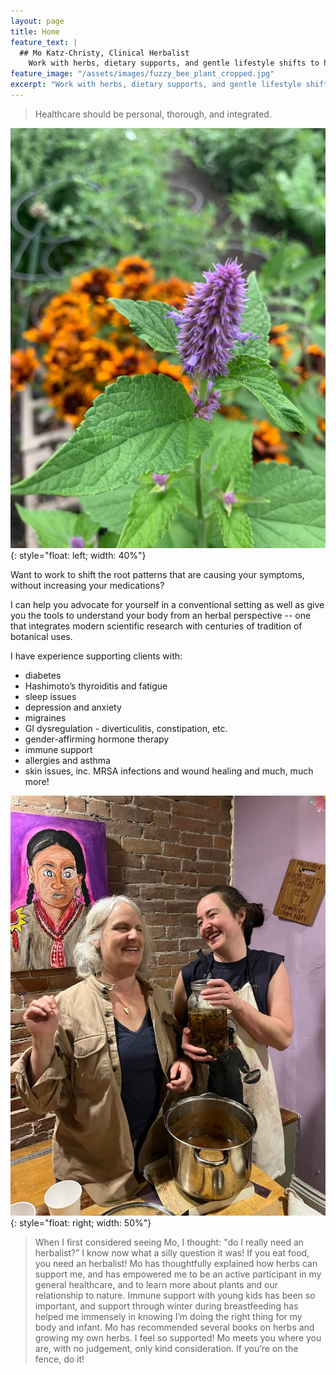 ```yaml
---
layout: page
title: Home
feature_text: |
  ## Mo Katz-Christy, Clinical Herbalist
    Work with herbs, dietary supports, and gentle lifestyle shifts to help you meet your health goals.
feature_image: "/assets/images/fuzzy_bee_plant_cropped.jpg"
excerpt: "Work with herbs, dietary supports, and gentle lifestyle shifts to help you meet your health goals."
---
```


> Healthcare should be personal, thorough, and integrated.

![Mo Finds Tree](/assets/images/pink_spikey_flower.jpg){: style="float: left; width: 40%"}

Want to work to shift the root patterns that are causing your symptoms, without increasing your medications?

I can help you advocate for yourself in a conventional setting as well as give you the tools to understand your body from an herbal perspective -- one that integrates modern scientific research with centuries of tradition of botanical uses.

I have experience supporting clients with:

- diabetes
- Hashimoto’s thyroiditis and fatigue
- sleep issues
- depression and anxiety
- migraines
- GI dysregulation - diverticulitis, constipation, etc.
- gender-affirming hormone therapy
- immune support
- allergies and asthma
- skin issues, inc. MRSA infections and wound healing and much, much more!

![Mo Finds Tree](/assets/images/mo_and_friend_laugh.jpg){: style="float: right; width: 50%"}

> When I first considered seeing Mo, I thought: "do I really need an
herbalist?” I know now what a silly question it was! If you eat food, you need
an herbalist! Mo has thoughtfully explained how herbs can support me, and has
empowered me to be an active participant in my general healthcare, and to learn
more about plants and our relationship to nature. Immune support with young
kids has been so important, and support through winter during breastfeeding has
helped me immensely in knowing I’m doing the right thing for my body and
infant. Mo has recommended several books on herbs and growing my own herbs.
I feel so supported! Mo meets you where you are, with no judgement, only kind
consideration. If you’re on the fence, do it!
